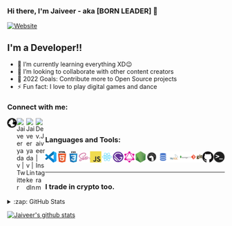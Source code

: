 ### Hi there, I'm Jaiveer - aka [BORN LEADER] 👋

[![Website](https://img.shields.io/website?label=Jaiveer&style=for-the-badge&url=https%3A%2F%2Fjaiveer.xyz/)](https://jaiveer.xyz)


## I'm a Developer!!

- 🌱 I’m currently learning everything XD😉
- 👯 I’m looking to collaborate with other content creators
- 🥅 2022 Goals: Contribute more to Open Source projects
- ⚡ Fun fact: I love to play digital games and dance


### Connect with me:

<img align="left" alt="Jaiveer" width="22px" src="https://raw.githubusercontent.com/iconic/open-iconic/master/svg/globe.svg" />
<img align="left" alt="Jaiveer yadav | Twitter" width="22px" src="https://cdn.jsdelivr.net/npm/simple-icons@v3/icons/twitter.svg" />
<a href="https://www.linkedin.com/in/jaiveer-yadav-8098a6210/"><img align="left" alt="Jaiveer yadav | LinkedIn" width="22px" src="https://cdn.jsdelivr.net/npm/simple-icons@v3/icons/linkedin.svg" /></a>
<img align="left" alt="Dev.Jaiveer | Instagram" width="22px" src="https://cdn.jsdelivr.net/npm/simple-icons@v3/icons/instagram.svg" />

<br />

### Languages and Tools:

<img align="left" alt="Visual Studio Code" width="26px" src="https://raw.githubusercontent.com/github/explore/80688e429a7d4ef2fca1e82350fe8e3517d3494d/topics/visual-studio-code/visual-studio-code.png" />
<img align="left" alt="HTML5" width="26px" src="https://raw.githubusercontent.com/github/explore/80688e429a7d4ef2fca1e82350fe8e3517d3494d/topics/html/html.png" />
<img align="left" alt="CSS3" width="26px" src="https://raw.githubusercontent.com/github/explore/80688e429a7d4ef2fca1e82350fe8e3517d3494d/topics/css/css.png" />
<img align="left" alt="Sass" width="26px" src="https://raw.githubusercontent.com/github/explore/80688e429a7d4ef2fca1e82350fe8e3517d3494d/topics/sass/sass.png" />
<img align="left" alt="JavaScript" width="26px" src="https://raw.githubusercontent.com/github/explore/80688e429a7d4ef2fca1e82350fe8e3517d3494d/topics/javascript/javascript.png" />
<img align="left" alt="React" width="26px" src="https://raw.githubusercontent.com/github/explore/80688e429a7d4ef2fca1e82350fe8e3517d3494d/topics/react/react.png" />
<img align="left" alt="Gatsby" width="26px" src="https://raw.githubusercontent.com/github/explore/e94815998e4e0713912fed477a1f346ec04c3da2/topics/gatsby/gatsby.png" />
<img align="left" alt="GraphQL" width="26px" src="https://raw.githubusercontent.com/github/explore/80688e429a7d4ef2fca1e82350fe8e3517d3494d/topics/graphql/graphql.png" />
<img align="left" alt="Node.js" width="26px" src="https://raw.githubusercontent.com/github/explore/80688e429a7d4ef2fca1e82350fe8e3517d3494d/topics/nodejs/nodejs.png" />
<img align="left" alt="Deno" width="26px" src="https://raw.githubusercontent.com/github/explore/361e2821e2dea67711cde99c9c40ed357061cf27/topics/deno/deno.png" />
<img align="left" alt="SQL" width="26px" src="https://raw.githubusercontent.com/github/explore/80688e429a7d4ef2fca1e82350fe8e3517d3494d/topics/sql/sql.png" />
<img align="left" alt="MySQL" width="26px" src="https://raw.githubusercontent.com/github/explore/80688e429a7d4ef2fca1e82350fe8e3517d3494d/topics/mysql/mysql.png" />
<img align="left" alt="MongoDB" width="26px" src="https://raw.githubusercontent.com/github/explore/80688e429a7d4ef2fca1e82350fe8e3517d3494d/topics/mongodb/mongodb.png" />
<img align="left" alt="Git" width="26px" src="https://raw.githubusercontent.com/github/explore/80688e429a7d4ef2fca1e82350fe8e3517d3494d/topics/git/git.png" />
<img align="left" alt="GitHub" width="26px" src="https://raw.githubusercontent.com/github/explore/78df643247d429f6cc873026c0622819ad797942/topics/github/github.png" />
<img align="left" alt="Terminal" width="26px" src="https://raw.githubusercontent.com/github/explore/80688e429a7d4ef2fca1e82350fe8e3517d3494d/topics/terminal/terminal.png" />

<br />
<br />

---

### I trade in crypto too.


<details>
  <summary>:zap: GitHub Stats</summary>

  <img align="left" alt="Jaiveer's GitHub Stats" src="https://github-readme-stats.jaiveer-y.vercel.app/api?username=jaiveer-y&show_icons=true&hide_border=true" />

</details>

[![Jaiveer's github stats](https://github-readme-stats.vercel.app/api?username=jaiveer-y&count_private=true&show_icons=true&theme=radical&hide_rank=false)](https://github.com/jaiveer-y/github-readme-stats)
